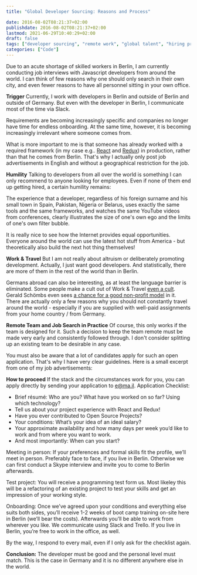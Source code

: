 ```yaml
---
title: "Global Developer Sourcing: Reasons and Process"

date: 2016-08-02T08:21:37+02:00
publishdate: 2016-08-02T08:21:37+02:00
lastmod: 2021-06-29T10:40:29+02:00
draft: false
tags: ["developer sourcing", "remote work", "global talent", "hiring process"]
categories: ["Code"]
---
```


Due to an acute shortage of skilled workers in Berlin, I am currently conducting job interviews with Javascript developers from around the world. I can think of few reasons why one should only search in their own city, and even fewer reasons to have all personnel sitting in your own office.

**Trigger**
Currently, I work with developers in Berlin and outside of Berlin and outside of Germany. But even with the developer in Berlin, I communicate most of the time via Slack.

Requirements are becoming increasingly specific and companies no longer have time for endless onboarding. At the same time, however, it is becoming increasingly irrelevant where someone comes from.

What is more important to me is that someone has already worked with a required framework (in my case e.g.. [React](https://facebook.github.io/react/) and [Redux](https://github.com/reactjs/redux)) in production, rather than that he comes from Berlin. That's why I actually only post job advertisements in English and without a geographical restriction for the job.

**Humility**
Talking to developers from all over the world is something I can only recommend to anyone looking for employees. Even if none of them end up getting hired, a certain humility remains:

The experience that a developer, regardless of his foreign surname and his small town in Spain, Pakistan, Nigeria or Belarus, uses exactly the same tools and the same frameworks, and watches the same YouTube videos from conferences, clearly illustrates the size of one's own ego and the limits of one's own filter bubble.

It is really nice to see how the Internet provides equal opportunities. Everyone around the world can use the latest hot stuff from America - but theoretically also build the next hot thing themselves!

**Work & Travel**
But I am not really about altruism or deliberately promoting development. Actually, I just want good developers. And statistically, there are more of them in the rest of the world than in Berlin.

Germans abroad can also be interesting, as at least the language barrier is eliminated. Some people make a cult out of Work & Travel [even a cult](http://www.backpackinghacks.de/weltreise-kosten/). Gerald Schömbs even sees [a chance for a good non-profit model](https://www.coboat.org/) in it. There are actually only a few reasons why you should not constantly travel around the world - especially if you are supplied with well-paid assignments from your home country / from Germany.

**Remote Team and Job Search in Practice**
Of course, this only works if the team is designed for it. Such a decision to keep the team remote must be made very early and consistently followed through. I don't consider splitting up an existing team to be desirable in any case.

You must also be aware that a lot of candidates apply for such an open application. That's why I have very clear guidelines. Here is a small excerpt from one of my job advertisements:

**How to proceed**
If the stack and the circumstances work for you, you can apply directly by sending your application to e@ma.il.
Application Checklist:

- Brief résumé: Who are you? What have you worked on so far? Using which technology?
- Tell us about your project experience with React and Redux!
- Have you ever contributed to Open Source Projects?
- Your conditions: What’s your idea of an ideal salary?
- Your approximate availability and how many days per week you’d like to work and from where you want to work.
- And most importantly: When can you start?

Meeting in person:
If your preferences and formal skills fit the profile, we’ll meet in person. Preferably face to face, if you live in Berlin. Otherwise we can first conduct a Skype interview and invite you to come to Berlin afterwards.

Test project:
You will receive a programming test form us. Most likeley this will be a refactoring of an existing project to test your skills and get an impression of your working style.

Onboarding:
Once we’ve agreed upon your conditions and everything else suits both sides, you’ll receive 1-2 weeks of boot camp training on-site here in Berlin (we’ll bear the costs). Afterwards you’ll be able to work from wherever you like. We communicate using Slack and Trello. If you live in Berlin, you’re free to work in the office, as well.

By the way, I respond to every mail, even if I only ask for the checklist again.

**Conclusion:**
The developer must be good and the personal level must match. This is the case in Germany and it is no different anywhere else in the world.
